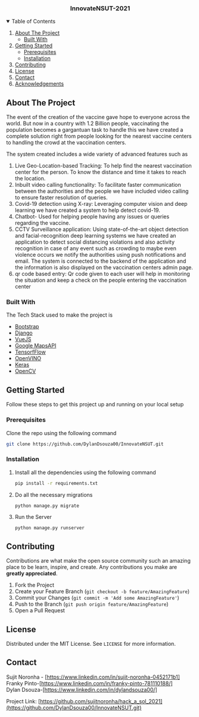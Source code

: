 <!--
*** Thanks for checking out the Best-README-Template. If you have a suggestion
*** that would make this better, please fork the repo and create a pull request
*** or simply open an issue with the tag "enhancement".
*** Thanks again! Now go create something AMAZING! :D
-->
<!-- PROJECT SHIELDS -->
<!--
*** I'm using markdown "reference style" links for readability.
*** Reference links are enclosed in brackets [ ] instead of parentheses ( ).
*** See the bottom of this document for the declaration of the reference variables
*** for contributors-url, forks-url, etc. This is an optional, concise syntax you may use.
*** https://www.markdownguide.org/basic-syntax/#reference-style-links
-->
<!-- PROJECT LOGO -->

<p align="center">
  <h3 align="center">InnovateNSUT-2021</h3>
  <p align="center">
  </p>
</p>



<!-- TABLE OF CONTENTS -->
<details open="open">
  <summary>Table of Contents</summary>
  <ol>
    <li>
      <a href="#about-the-project">About The Project</a>
      <ul>
        <li><a href="#built-with">Built With</a></li>
      </ul>
    </li>
    <li>
      <a href="#getting-started">Getting Started</a>
      <ul>
        <li><a href="#prerequisites">Prerequisites</a></li>
        <li><a href="#installation">Installation</a></li>
      </ul>
    </li>
    <li><a href="#contributing">Contributing</a></li>
    <li><a href="#license">License</a></li>
    <li><a href="#contact">Contact</a></li>
    <li><a href="#acknowledgements">Acknowledgements</a></li>
  </ol>
</details>



<!-- ABOUT THE PROJECT -->
## About The Project
The event of the creation of the vaccine gave hope to everyone across the world. But now in a country with 1.2 Billion people, vaccinating the population becomes a gargantuan task to handle this we have created a complete solution right from people looking for the nearest vaccine centers to handling the crowd at the vaccination centers.

The system created includes a wide variety of advanced features such as 
1. Live Geo-Location-based Tracking: To help find the nearest vaccination center for the person. To know the distance and time it takes to reach the location.
2. Inbuilt video calling functionality: To facilitate faster communication between the authorities and the people we have included video calling to ensure faster resolution of queries.
3.  Covid-19 detection using X-ray: Leveraging computer vision and deep learning we have created a system to help detect covid-19.
4. Chatbot- Used for helping people having any issues or queries regarding the vaccine.
5. CCTV Surveillance application: Using state-of-the-art object detection and facial-recognition deep learning systems we have created an application to detect social distancing violations and also activity recognition in case of any event such as crowding to maybe even violence occurs we notify the authorities using push notifications and email. The system is connected to the backend of the application and the information is also displayed on the vaccination centers admin page.
6. qr code based entry: Qr code given to each user will help in monitoring the situation and keep a check on the people entering the vaccination center

### Built With

The Tech Stack used to make the project is
* [Bootstrap](https://getbootstrap.com)
* [Django](https://www.djangoproject.com/)
* [VueJS](https://vuejs.org/)
* [Google MapsAPI](https://developers.google.com/maps/documentation/javascript/overview)
* [TensorfFlow](https://www.tensorflow.org/)
* [OpenVINO](https://docs.openvinotoolkit.org/latest/index.html)
* [Keras](https://keras.io/)
* [OpenCV](https://opencv.org/)



<!-- GETTING STARTED -->
## Getting Started
Follow these steps to get this project up and running on your local setup

### Prerequisites

Clone the repo using the following command

  ```sh
  git clone https://github.com/DylanDsouza00/InnovateNSUT.git
  ```

### Installation

1. Install all the dependencies using the following command
   ```sh
   pip install -r requirements.txt
   ```
2. Do all the necessary migrations
   ```sh
   python manage.py migrate
   ```
3. Run the Server
   ```JS
   python manage.py runserver
   ```

<!-- CONTRIBUTING -->
## Contributing

Contributions are what make the open source community such an amazing place to be learn, inspire, and create. Any contributions you make are **greatly appreciated**.

1. Fork the Project
2. Create your Feature Branch (`git checkout -b feature/AmazingFeature`)
3. Commit your Changes (`git commit -m 'Add some AmazingFeature'`)
4. Push to the Branch (`git push origin feature/AmazingFeature`)
5. Open a Pull Request



<!-- LICENSE -->
## License

Distributed under the MIT License. See `LICENSE` for more information.



<!-- CONTACT -->
## Contact

Sujit Noronha - [https://www.linkedin.com/in/sujit-noronha-0452171b1]
</br>
Franky Pinto-[https://www.linkedin.com/in/franky-pinto-781110188/]
</br>
Dylan Dsouza-[https://www.linkedin.com/in/dylandsouza00/]

Project Link: [https://github.com/sujitnoronha/hack_a_sol_2021](https://github.com/DylanDsouza00/InnovateNSUT.git)

